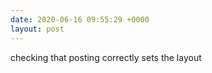 ```yaml
---
date: 2020-06-16 09:55:29 +0000
layout: post
---
```


checking that posting correctly sets the layout
